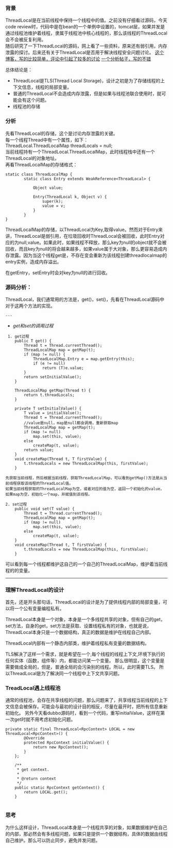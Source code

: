 ### 背景
ThreadLocal是在当前线程中保持一个线程中的值。之前没有仔细看过源码，今天code review时，代码中是在bean的一个单例中设置的，tomcat层，如果并发是通过线程池维护着线程，隶属于线程池中核心线程的，那么该线程的ThreadLocal会不会被反复利用。  
随后研究了一下ThreadLocal的源码，网上看了一些资料，原来还有弱引用，内存泄露的探讨。后来还有关于ThreadLocal是否用于解决线程安全问题讨论。
[这个博客，写的比较简单，评论中引起了较多的讨论](http://my.oschina.net/lichhao/blog/111362?p=2&temp=1470067119126)
[一个分析帖子，写的不错](http://qifuguang.me/2015/09/02/%5BJava%E5%B9%B6%E5%8F%91%E5%8C%85%E5%AD%A6%E4%B9%A0%E4%B8%83%5D%E8%A7%A3%E5%AF%86ThreadLocal/)     

总体结论是：   

* ThreadLocal是TLS(Thread Local Storage)，设计之初是为了存储线程的上下文信息，线程的局部变量。  
* 普通的ThreadLocal不会造成内存泄露，但是如果与线程池联合使用时，就可能会有这个问题。
* 线程池的存储

### 分析   
先看ThreadLocal的存储，这个是讨论内存泄露的关键。    
每一个线程Thread中有一个属性，如下：  
ThreadLocal.ThreadLocalMap threadLocals = null;  
当前线程持有一个ThreadLocal.ThreadLocalMap，此时线程栈中还有一个ThreadLocal的对象地址。  
再看ThreadLocalMap的存储格式：    

```  
static class ThreadLocalMap {
        static class Entry extends WeakReference<ThreadLocal> {

            Object value;

            Entry(ThreadLocal k, Object v) {
                super(k);
                value = v;
            }
        }  
}
```  

ThreadLocalMap的存储，以ThreadLocal为Key,取得value。然而对于Entry来讲，ThreadLocal是弱引用，在垃圾回收时ThreadLocal会被回收，此时Entry对应的为null,value。如果此时，如果线程不释放，那么key为null的object就不会被回收，而且key为null的将会越来越多，如果value属于大对象，那么更容易造成内存泄露。因为当这个线程get是，不存在变会重新为该线程创建threadlocalmap的entry实例，造成内存溢出。    

在getEntry，setEntry时会对key为null的进行回收。
### 源码分析：
ThreadLocal，我们通常用的方法是，get()，set()，先看在ThreadLocal源码中对于这两个方法的实现。     
   
    ---  

* _get和set的调用过程_  

```  
 1. get过程
    public T get() {
        Thread t = Thread.currentThread();
        ThreadLocalMap map = getMap(t);
        if (map != null) {
            ThreadLocalMap.Entry e = map.getEntry(this);
            if (e != null)
                return (T)e.value;
        }
        return setInitialValue();
    }    

    ThreadLocalMap getMap(Thread t) {
        return t.threadLocals;
    }  

    private T setInitialValue() {
        T value = initialValue();
        Thread t = Thread.currentThread();
        //value是null，map是null都会调用，重新获取map
        ThreadLocalMap map = getMap(t);
        if (map != null)
            map.set(this, value);
        else
            createMap(t, value);
        return value;
    }
    void createMap(Thread t, T firstValue) {
        t.threadLocals = new ThreadLocalMap(this, firstValue);
    }  

先获取当前线程，然后根据当前线程，获取ThreadLocalMap，可以看到getMap()方法是从当前线程获取该线程的ThreadLocal值。   
如果当前线程获取的ThreadLocalMap为空，或者对应的值为空，返回一个初始化的value，如果map为空，初始化一个map，并赋值到该线程。  

2. set过程
    public void set(T value) {
        Thread t = Thread.currentThread();
        ThreadLocalMap map = getMap(t);
        if (map != null)
            map.set(this, value);
        else
            createMap(t, value);
    }   
    void createMap(Thread t, T firstValue) {
        t.threadLocals = new ThreadLocalMap(this, firstValue);
    }  

``` 
可以看到每一个线程都维护这自己的一个自己的ThreadLocalMap，维护着当前线程的的变量。  

---  
 
### 理解ThreadLocal的设计  
首先，还是开头那句话，ThreadLocal的设计是为了提供线程内部的局部变量，可以将一个公有变量编程私有。  

ThreadLocal本身是一个对象，本身是一个多线程共享的对象，但有自己的get，set方法，自身的get，set方法是获取、设置线程私有的对象，也就是说，ThreadLocal本身只是一个数据结构，真正的数据是维护在线程自己内部。  

ThreadLocal内部有一个静态内部类，维护着线程私有变量的数据结构。  

TLS解决了这样一个需求，就是希望在一个,每个线程的线程上下文,环境下执行的任何实体（函数，组件等）内，都能访问某一个变量。 那么很明显，这个变量是需要做成全局的，但是，普通全局的会污染别的线程。所以，此时需要TLS。
所以ThreadLocal是为了解决同一个线程中上下文共享问题。

### TreadLocal遇上线程池
通常的线程池，会存在共享线程的问题，那么问题来了，共享线程当前线程的上下文信息会被保存。可能会与最初的设计目的相反，尽量在最开时，把所有信息重新初始化。
另外今天看dubbo源码时，看到一个代码，重写initialValue，这样在第一次get时就不用考虑初始化问题。

```
private static final ThreadLocal<RpcContext> LOCAL = new ThreadLocal<RpcContext>() {
        @Override
        protected RpcContext initialValue() {
            return new RpcContext();
        }
    };

    /**
     * get context.
     * 
     * @return context
     */
    public static RpcContext getContext() {
        return LOCAL.get();
    }


```

### 思考
为什么这样设计，ThreadLocal本身是一个线程共享的对象，如果数据维护在自己的内部，那必然会有多线程问题，如果只是提供一个数据结构，具体的数据由线程自己维护。那么可以防止同步，避免并发问题。